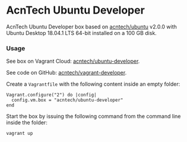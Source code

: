 # AcnTech Ubuntu Developer
AcnTech Ubuntu Developer box based on [acntech/ubuntu](https://app.vagrantup.com/acntech/boxes/ubuntu) v2.0.0 with Ubuntu Desktop 18.04.1 LTS 64-bit installed on a 100 GB disk.

### Usage
See box on Vagrant Cloud: [acntech/ubuntu-developer](https://app.vagrantup.com/acntech/boxes/ubuntu-developer).

See code on GitHub: [acntech/vagrant-developer](https://github.com/acntech/vagrant-developer).

Create a ```Vagrantfile``` with the following content inside an empty folder:
```
Vagrant.configure("2") do |config|
  config.vm.box = "acntech/ubuntu-developer"
end
```

Start the box by issuing the following command from the command line inside the folder:
```
vagrant up
```
